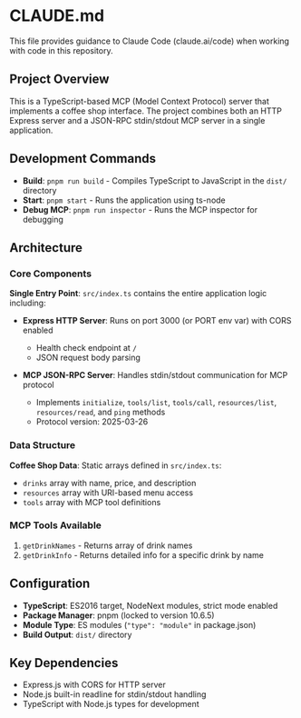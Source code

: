 # CLAUDE.md

This file provides guidance to Claude Code (claude.ai/code) when working with code in this repository.

## Project Overview

This is a TypeScript-based MCP (Model Context Protocol) server that implements a coffee shop interface. The project combines both an HTTP Express server and a JSON-RPC stdin/stdout MCP server in a single application.

## Development Commands

- **Build**: `pnpm run build` - Compiles TypeScript to JavaScript in the `dist/` directory
- **Start**: `pnpm start` - Runs the application using ts-node
- **Debug MCP**: `pnpm run inspector` - Runs the MCP inspector for debugging

## Architecture

### Core Components

**Single Entry Point**: `src/index.ts` contains the entire application logic including:

- **Express HTTP Server**: Runs on port 3000 (or PORT env var) with CORS enabled
  - Health check endpoint at `/`
  - JSON request body parsing

- **MCP JSON-RPC Server**: Handles stdin/stdout communication for MCP protocol
  - Implements `initialize`, `tools/list`, `tools/call`, `resources/list`, `resources/read`, and `ping` methods
  - Protocol version: 2025-03-26

### Data Structure

**Coffee Shop Data**: Static arrays defined in `src/index.ts`:
- `drinks` array with name, price, and description
- `resources` array with URI-based menu access
- `tools` array with MCP tool definitions

### MCP Tools Available

1. `getDrinkNames` - Returns array of drink names
2. `getDrinkInfo` - Returns detailed info for a specific drink by name

## Configuration

- **TypeScript**: ES2016 target, NodeNext modules, strict mode enabled
- **Package Manager**: pnpm (locked to version 10.6.5)
- **Module Type**: ES modules (`"type": "module"` in package.json)
- **Build Output**: `dist/` directory

## Key Dependencies

- Express.js with CORS for HTTP server
- Node.js built-in readline for stdin/stdout handling
- TypeScript with Node.js types for development